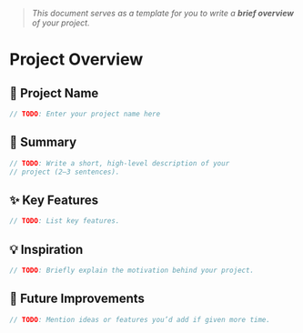 > *This document serves as a template for you to write a **brief overview** of your project.*

# Project Overview

## 🎯 Project Name
``` c
// TODO: Enter your project name here
```

## 🚀 Summary
``` c
// TODO: Write a short, high-level description of your 
// project (2–3 sentences).
```

## ✨ Key Features
``` c
// TODO: List key features.
```

## 💡 Inspiration
``` c
// TODO: Briefly explain the motivation behind your project.
```

## 📌 Future Improvements
``` c
// TODO: Mention ideas or features you’d add if given more time.
```
